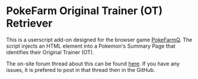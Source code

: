 # PokeFarm Original Trainer (OT) Retriever
This is a userscript add-on designed for the browser game [PokeFarmQ](https://pokefarm.com).
The script injects an HTML element into a Pokemon's Summary Page that identifies their Original Trainer (OT).

The on-site forum thread about this can be found [here](https://pfq.link/~-B06). If you have any issues, it is prefered to post in that thread then in the GitHub. 
